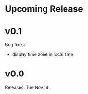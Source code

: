 # Upcoming Release

# v0.1

Bug fixes:
- display time zone in local time

# v0.0

Released: Tue Nov 14
